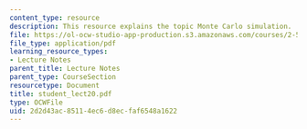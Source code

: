 ```yaml
---
content_type: resource
description: This resource explains the topic Monte Carlo simulation.
file: https://ol-ocw-studio-app-production.s3.amazonaws.com/courses/2-58j-radiative-transfer-spring-2006/2d2d43ac85114ec6d8ecfaf6548a1622_student_lect20.pdf
file_type: application/pdf
learning_resource_types:
- Lecture Notes
parent_title: Lecture Notes
parent_type: CourseSection
resourcetype: Document
title: student_lect20.pdf
type: OCWFile
uid: 2d2d43ac-8511-4ec6-d8ec-faf6548a1622
---
```

